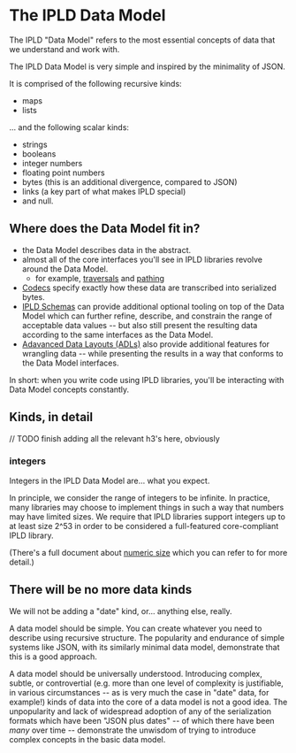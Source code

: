 The IPLD Data Model
===================

The IPLD "Data Model" refers to the most essential concepts of data that we understand and work with.

The IPLD Data Model is very simple and inspired by the minimality of JSON.

It is comprised of the following recursive kinds:

- maps
- lists

... and the following scalar kinds:

- strings
- booleans
- integer numbers
- floating point numbers
- bytes (this is an additional divergence, compared to JSON)
- links (a key part of what makes IPLD special)
- and null.


Where does the Data Model fit in?
---------------------------------

- the Data Model describes data in the abstract.
- almost all of the core interfaces you'll see in IPLD libraries revolve around the Data Model.
	- for example, [traversals](traversal.md) and [pathing](pathing.md)
- [Codecs](codecs.md) specify exactly how these data are transcribed into serialized bytes.
- [IPLD Schemas](schemas.md) can provide additional optional tooling on top of the Data Model which can further refine, describe, and constrain the range of acceptable data values --
  but also still present the resulting data according to the same interfaces as the Data Model.
- [Adavanced Data Layouts (ADLs)](advanced-data-layouts.md) also provide additional features for wrangling data --
  while presenting the results in a way that conforms to the Data Model interfaces.

In short: when you write code using IPLD libraries, you'll be interacting with Data Model concepts constantly.


Kinds, in detail
----------------

// TODO finish adding all the relevant h3's here, obviously

### integers

Integers in the IPLD Data Model are... what you expect.

In principle, we consider the range of integers to be infinite.
In practice, many libraries may choose to implement things in such a way that numbers may have limited sizes.
We require that IPLD libraries support integers up to at least size 2^53 in order to be considered a full-featured core-compliant IPLD library.

(There's a full document about [numeric size](/details/numeric-size.md) which you can refer to for more detail.)



There will be no more data kinds
--------------------------------

We will not be adding a "date" kind, or... anything else, really.

A data model should be simple.
You can create whatever you need to describe using recursive structure.
The popularity and endurance of simple systems like JSON, with its similarly minimal data model, demonstrate that this is a good approach.

A data model should be universally understood.
Introducing complex, subtle, or controvertial
(e.g. more than one level of complexity is justifiable, in various circumstances -- as is very much the case in "date" data, for example!)
kinds of data into the core of a data model is not a good idea.
The unpopularity and lack of widespread adoption of any of the serialization formats which have been "JSON plus dates" --
of which there have been *many* over time --
demonstrate the unwisdom of trying to introduce complex concepts in the basic data model.
